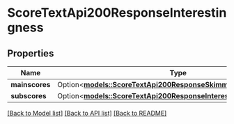 # ScoreTextApi200ResponseInterestingness

## Properties

Name | Type | Description | Notes
------------ | ------------- | ------------- | -------------
**mainscores** | Option<[**models::ScoreTextApi200ResponseSkimmabilityMainscores**](scoreTextAPI_200_response_skimmability_mainscores.md)> |  | [optional]
**subscores** | Option<[**models::ScoreTextApi200ResponseInterestingnessSubscores**](scoreTextAPI_200_response_interestingness_subscores.md)> |  | [optional]

[[Back to Model list]](../README.md#documentation-for-models) [[Back to API list]](../README.md#documentation-for-api-endpoints) [[Back to README]](../README.md)


